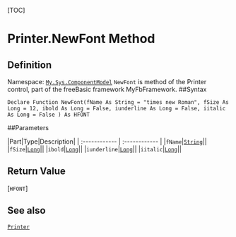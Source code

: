 [TOC]
# Printer.NewFont Method

## Definition
Namespace: [`My.Sys.ComponentModel`](My.Sys.ComponentModel.md)
`NewFont` is method of the Printer control, part of the freeBasic framework MyFbFramework.
##Syntax
```freeBasic
Declare Function NewFont(fName As String = "times new Roman", fSize As Long = 12, ibold As Long = False, iunderline As Long = False, iitalic As Long = False ) As HFONT
```

##Parameters

|Part|Type|Description|
| :------------ | :------------ |
|`fName`|[`String`]("https://www.freebasic.net/wiki/KeyPgString")||
|`fSize`|[`Long`]("https://www.freebasic.net/wiki/KeyPgLong")||
|`ibold`|[`Long`]("https://www.freebasic.net/wiki/KeyPgLong")||
|`iunderline`|[`Long`]("https://www.freebasic.net/wiki/KeyPgLong")||
|`iitalic`|[`Long`]("https://www.freebasic.net/wiki/KeyPgLong")||

## Return Value
[`HFONT`]
## See also
[`Printer`](Printer.md)
